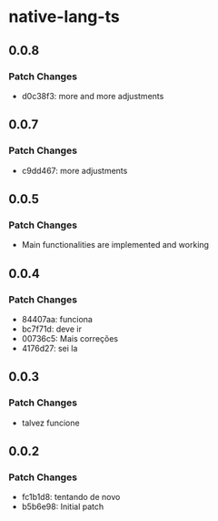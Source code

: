 # native-lang-ts

## 0.0.8

### Patch Changes

- d0c38f3: more and more adjustments

## 0.0.7

### Patch Changes

- c9dd467: more adjustments

## 0.0.5

### Patch Changes

- Main functionalities are implemented and working

## 0.0.4

### Patch Changes

- 84407aa: funciona
- bc7f71d: deve ir
- 00736c5: Mais correções
- 4176d27: sei la

## 0.0.3

### Patch Changes

- talvez funcione

## 0.0.2

### Patch Changes

- fc1b1d8: tentando de novo
- b5b6e98: Initial patch
